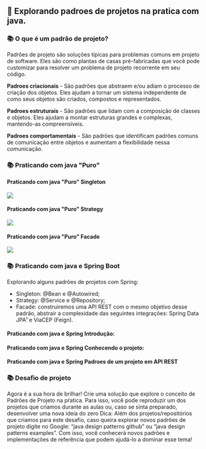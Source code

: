 ##  📌 Explorando padroes de projetos na pratica com java. 

### 📚  O que é um padrão de projeto? 

Padrões de projeto são soluções típicas para problemas comuns em projeto de software. Eles são como plantas de casas pré-fabricadas que você pode customizar para resolver um problema de projeto recorrente em seu código.

**Padroes criacionais** -  São padrões que abstraem e/ou adiam o processo de criação dos objetos. Eles ajudam a tornar um sistema independente de como seus objetos são criados, compostos e representados.

**Padroes estruturais** -  São padrões que lidam com a composição de classes e objetos. Eles ajudam a montar estruturas grandes e complexas, mantendo-as compreensíveis.

**Padroes comportamentais** -  São padrões que identificam padrões comuns de comunicação entre objetos e aumentam a flexibilidade nessa comunicação.

### 📚  Praticando com java "Puro"

#### Praticando com java "Puro" Singleton

<img src="https://cdn.discordapp.com/attachments/1098139264258158602/1158315074264506420/image.png?ex=651bcc7a&is=651a7afa&hm=37567716d03462dedf5b4b8b384813c9988d599163525ad737eee52fe9fe00d9&">

#### Praticando com java "Puro" Strategy

<img src="https://cdn.discordapp.com/attachments/1098139264258158602/1158315183291240488/image.png?ex=651bcc94&is=651a7b14&hm=27bfe52d0512c7862819b3cbaee3edd885105ebbf9fa688b47c57789a8bc01e2&">

#### Praticando com java "Puro" Facade

<img src="https://cdn.discordapp.com/attachments/1098139264258158602/1158315328313511936/image.png?ex=651bccb6&is=651a7b36&hm=b4c6fb14e4af02981dfc4a228c4e9d84067c3ff782681707f93ef19594187c3f&">

### 📚  Praticando com java e Spring Boot

Explorando alguns padrões de projetos com Spring:

* Singleton: @Bean e @Autowired;
* Strategy: @Service e @Repository;
* Facade: construiremos uma API REST com o mesmo objetivo desse padrão, abstrair a complexidade das seguintes integrações: Spring Data JPA¹ e ViaCEP (Feign).


####   Praticando com java e Spring  Introdução:

####   Praticando com java e Spring  Conhecendo o projeto:

####   Praticando com java e Spring  Padroes de um projeto em API REST  


### 📚  Desafio de projeto

Agora é a sua hora de brilhar! Crie uma solução que explore o conceito de Padrões de Projeto na pŕatica. Para isso, você pode reproduzir um dos projetos que criamos durante as aulas ou, caso se sinta preparado, desenvolver uma nova ideia do zero
Dica: Além dos projetos/repositórios que criamos para este desafio, caso queira explorar novos padrões de projeto digite no Google: “java design patterns github” ou “java design patterns examples”. Com isso, você conhecerá novos padrões e implementações de referência que podem ajudá-lo a dominar esse tema!


